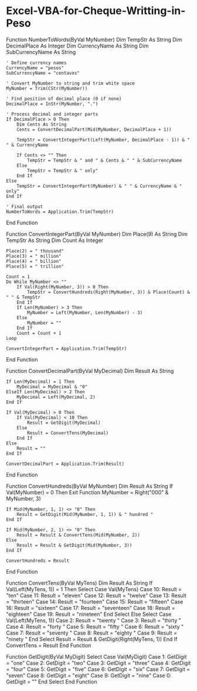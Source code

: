# Excel-VBA-for-Cheque-Writting-in-Peso
Function NumberToWords(ByVal MyNumber)
    Dim TempStr As String
    Dim DecimalPlace As Integer
    Dim CurrencyName As String
    Dim SubCurrencyName As String
    
    ' Define currency names
    CurrencyName = "pesos"
    SubCurrencyName = "centavos"
    
    ' Convert MyNumber to string and trim white space
    MyNumber = Trim(CStr(MyNumber))
    
    ' Find position of decimal place (0 if none)
    DecimalPlace = InStr(MyNumber, ".")
    
    ' Process decimal and integer parts
    If DecimalPlace > 0 Then
        Dim Cents As String
        Cents = ConvertDecimalPart(Mid(MyNumber, DecimalPlace + 1))
        
        TempStr = ConvertIntegerPart(Left(MyNumber, DecimalPlace - 1)) & " " & CurrencyName
        
        If Cents <> "" Then
            TempStr = TempStr & " and " & Cents & " " & SubCurrencyName
        Else
            TempStr = TempStr & " only"
        End If
    Else
        TempStr = ConvertIntegerPart(MyNumber) & " " & CurrencyName & " only"
    End If
    
    ' Final output
    NumberToWords = Application.Trim(TempStr)
End Function

Function ConvertIntegerPart(ByVal MyNumber)
    Dim Place(9) As String
    Dim TempStr As String
    Dim Count As Integer

    Place(2) = " thousand"
    Place(3) = " million"
    Place(4) = " billion"
    Place(5) = " trillion"
    
    Count = 1
    Do While MyNumber <> ""
        If Val(Right(MyNumber, 3)) > 0 Then
            TempStr = ConvertHundreds(Right(MyNumber, 3)) & Place(Count) & " " & TempStr
        End If
        If Len(MyNumber) > 3 Then
            MyNumber = Left(MyNumber, Len(MyNumber) - 3)
        Else
            MyNumber = ""
        End If
        Count = Count + 1
    Loop
    
    ConvertIntegerPart = Application.Trim(TempStr)
End Function

Function ConvertDecimalPart(ByVal MyDecimal)
    Dim Result As String
    
    If Len(MyDecimal) = 1 Then
        MyDecimal = MyDecimal & "0"
    ElseIf Len(MyDecimal) > 2 Then
        MyDecimal = Left(MyDecimal, 2)
    End If
    
    If Val(MyDecimal) > 0 Then
        If Val(MyDecimal) < 10 Then
            Result = GetDigit(MyDecimal)
        Else
            Result = ConvertTens(MyDecimal)
        End If
    Else
        Result = ""
    End If
    
    ConvertDecimalPart = Application.Trim(Result)
End Function

Function ConvertHundreds(ByVal MyNumber)
    Dim Result As String
    If Val(MyNumber) = 0 Then Exit Function
    MyNumber = Right("000" & MyNumber, 3)
    
    If Mid(MyNumber, 1, 1) <> "0" Then
        Result = GetDigit(Mid(MyNumber, 1, 1)) & " hundred "
    End If
    
    If Mid(MyNumber, 2, 1) <> "0" Then
        Result = Result & ConvertTens(Mid(MyNumber, 2))
    Else
        Result = Result & GetDigit(Mid(MyNumber, 3))
    End If
    
    ConvertHundreds = Result
End Function

Function ConvertTens(ByVal MyTens)
    Dim Result As String
    If Val(Left(MyTens, 1)) = 1 Then
        Select Case Val(MyTens)
            Case 10: Result = "ten"
            Case 11: Result = "eleven"
            Case 12: Result = "twelve"
            Case 13: Result = "thirteen"
            Case 14: Result = "fourteen"
            Case 15: Result = "fifteen"
            Case 16: Result = "sixteen"
            Case 17: Result = "seventeen"
            Case 18: Result = "eighteen"
            Case 19: Result = "nineteen"
        End Select
    Else
        Select Case Val(Left(MyTens, 1))
            Case 2: Result = "twenty "
            Case 3: Result = "thirty "
            Case 4: Result = "forty "
            Case 5: Result = "fifty "
            Case 6: Result = "sixty "
            Case 7: Result = "seventy "
            Case 8: Result = "eighty "
            Case 9: Result = "ninety "
        End Select
        Result = Result & GetDigit(Right(MyTens, 1))
    End If
    ConvertTens = Result
End Function

Function GetDigit(ByVal MyDigit)
    Select Case Val(MyDigit)
        Case 1: GetDigit = "one"
        Case 2: GetDigit = "two"
        Case 3: GetDigit = "three"
        Case 4: GetDigit = "four"
        Case 5: GetDigit = "five"
        Case 6: GetDigit = "six"
        Case 7: GetDigit = "seven"
        Case 8: GetDigit = "eight"
        Case 9: GetDigit = "nine"
        Case 0: GetDigit = ""
    End Select
End Function

